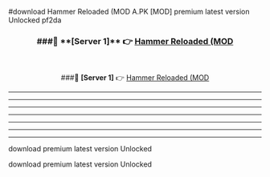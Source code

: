 #download Hammer Reloaded (MOD A.PK [MOD] premium latest version Unlocked pf2da 



<div align="center">
<h3>###🔹 **[Server 1]** 👉 <a href="https://download1apk.web.app/">Hammer Reloaded (MOD</a></h3><br>


###🔹 **[Server 1]** 👉 <a href="https://download1apk.web.app/">Hammer Reloaded (MOD</a></h3>
</div>



----------------------------------------------------------

----------------------------------------------------------

----------------------------------------------------------

----------------------------------------------------------

----------------------------------------------------------

----------------------------------------------------------

----------------------------------------------------------

download premium latest version Unlocked

download premium latest version Unlocked
